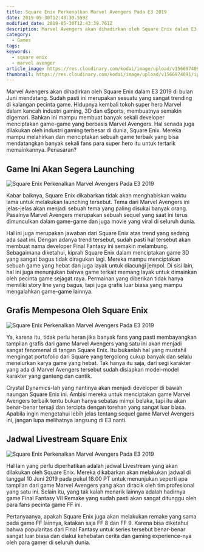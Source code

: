 ```yaml
---
title: Square Enix Perkenalkan Marvel Avengers Pada E3 2019
date: 2019-05-30T12:43:39.559Z
modified_date: 2019-05-30T12:43:39.761Z
description: Marvel Avengers akan dihadirkan oleh Square Enix dalam E3 2019 di bulan Juni mendatang. Sudah pasti ini merupakan sesuatu yang sangat trending.
category:
  - Games
tags:
keywords:
  - square enix
  - marvel avenger
article_image: https://res.cloudinary.com/kodai/image/upload/v1566974092/ip/square-enix-perkenalkan-marvel-avengers-pada-e3-2019-3.jpg
thumbnail: https://res.cloudinary.com/kodai/image/upload/v1566974091/ip/square-enix-perkenalkan-marvel-avengers-pada-e3-2019-1-017.jpg
---
```

Marvel Avengers akan dihadirkan oleh Square Enix dalam E3 2019 di bulan Juni mendatang. Sudah pasti ini merupakan sesuatu yang sangat trending di kalangan pecinta game. Hidupnya kembali tokoh super hero Marvel dalam kancah industri gaming, 3D dan eSports, membuatnya semakin digemari. Bahkan ini mampu membuat banyak sekali developer menciptakan game-game yang berbasis Marvel Avengers. Hal senada juga dilakukan oleh industri gaming terbesar di dunia, Square Enix. Mereka mampu melahirkan dan menciptakan sebuah game terbaik yang bisa mendatangkan banyak sekali fans para super hero itu untuk tertarik memainkannya. Penasaran?



## Game Ini Akan Segera Launching

![Square Enix Perkenalkan Marvel Avengers Pada E3 2019](https://res.cloudinary.com/kodai/image/upload/v1566974092/ip/square-enix-perkenalkan-marvel-avengers-pada-e3-2019-3.jpg)

Kabar baiknya, Square Enix dikabarkan tidak akan menghabiskan waktu lama untuk melakukan launching tersebut. Tema dari Marvel Avengers ini jelas-jelas akan menjadi sebuah tema yang paling disukai banyak orang. Pasalnya Marvel Avengers merupakan sebuah sequel yang saat ini terus dimunculkan dalam game-game dan juga movie yang viral di seluruh dunia. 

Hal ini juga merupakan jawaban dari Square Enix atas trend yang sedang ada saat ini. Dengan adanya trend tersebut, sudah pasti hal tersebut akan membuat nama developer Final Fantasy ini semakin melambung. Sebagaimana diketahui, kiprah Square Enix dalam menciptakan game 3D yang sangat bagus tidak diragukan lagi. Mereka mampu menciptakan sebuah game yang hebat dan juga layak untuk diacungi jempol. Di sisi lain, hal ini juga menunjukan bahwa game terkait memang layak untuk dimainkan oleh pecinta game sejagat raya. Permainan yang diberikan tidak hanya memiliki story line yang bagus, tapi juga grafis luar biasa yang mampu mengalahkan game-game lainnya.



## Grafis Mempesona Oleh Square Enix

![Square Enix Perkenalkan Marvel Avengers Pada E3 2019](https://res.cloudinary.com/kodai/image/upload/v1566974092/ip/square-enix-perkenalkan-marvel-avengers-pada-e3-2019-2.jpg)

Ya, karena itu, tidak perlu heran jika banyak fans yang pasti membayangkan tampilan grafis dari game Marvel Avengers yang satu ini akan menjadi sangat fenomenal di tangan Square Enix. Itu bukanlah hal yang mustahil mengingat portofolio dari Square yang tergolong cukup banyak dan selalu menelurkan karya game yang hebat. Tak hanya itu saja, dari segi karakter yang ada di Marvel Avengers tersebut sudah disiapkan model-model karakter yang ganteng dan cantik. 

Crystal Dynamics-lah yang nantinya akan menjadi developer di bawah naungan Square Enix ini. Ambisi mereka untuk menciptakan game Marvel Avengers terbaik tentu bukan hanya sebatas mimpi belaka, tapi itu akan benar-benar tersaji dan tercipta dengan torehan yang sangat luar biasa. Apabila ingin mengetahui lebih jelas tentang sequel game Marvel Avengers ini, jangan lupa melihatnya langsung di E3 nanti.



## Jadwal Livestream Square Enix

![Square Enix Perkenalkan Marvel Avengers Pada E3 2019](https://res.cloudinary.com/kodai/image/upload/v1566974092/ip/square-enix-perkenalkan-marvel-avengers-pada-e3-2019-1.jpg)

Hal lain yang perlu diperhatikan adalah jadwal Livestream yang akan dilakukan oleh Square Enix. Mereka dikabarkan akan melakukan jadwal di tanggal 10 Juni 2019 pada pukul 18.00 PT untuk menunjukan seperti apa tampilan dari game Marvel Avengers yang akan diracik oleh tim profesional yang satu ini. Selain itu, yang tak kalah menarik lainnya adalah hadirnya game Final Fantasy VII Remake yang sudah pasti akan sangat ditunggu oleh para fans pecinta game FF ini.

Pertanyaanya, apakah Square Enix juga akan melakukan remake yang sama pada game FF lainnya, katakan saja FF 8 dan FF 9. Karena bisa diketahui bahwa popularitas dari Final Fantasy untuk series tersebut benar-benar sangat luar biasa dan diakui kehebatan cerita dan gaming experience-nya oleh para gamer di seluruh dunia.
